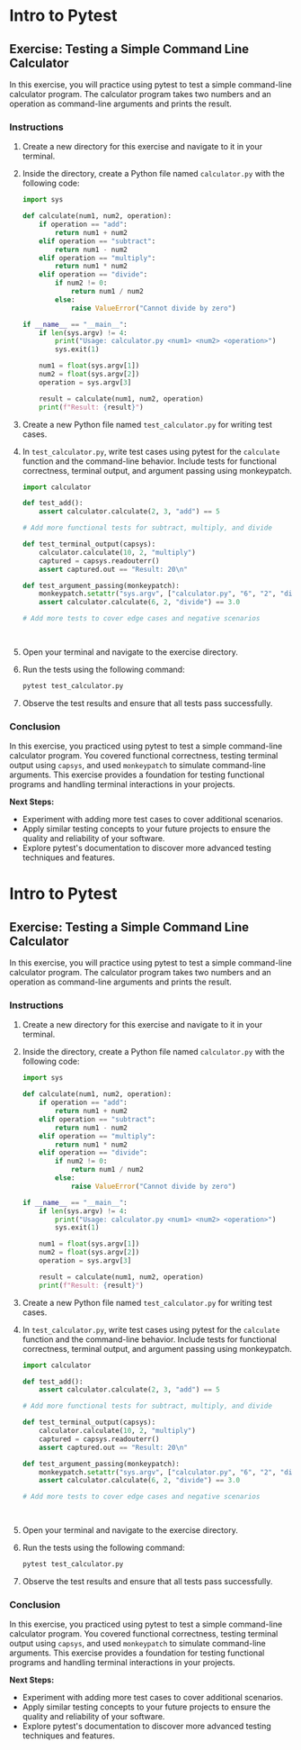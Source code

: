 # Intro to Pytest

## Exercise: Testing a Simple Command Line Calculator

In this exercise, you will practice using pytest to test a simple command-line calculator program. The calculator program takes two numbers and an operation as command-line arguments and prints the result.

### Instructions

1. Create a new directory for this exercise and navigate to it in your terminal.

2. Inside the directory, create a Python file named `calculator.py` with the following code:

   ```python
   import sys

   def calculate(num1, num2, operation):
       if operation == "add":
           return num1 + num2
       elif operation == "subtract":
           return num1 - num2
       elif operation == "multiply":
           return num1 * num2
       elif operation == "divide":
           if num2 != 0:
               return num1 / num2
           else:
               raise ValueError("Cannot divide by zero")

   if __name__ == "__main__":
       if len(sys.argv) != 4:
           print("Usage: calculator.py <num1> <num2> <operation>")
           sys.exit(1)

       num1 = float(sys.argv[1])
       num2 = float(sys.argv[2])
       operation = sys.argv[3]

       result = calculate(num1, num2, operation)
       print(f"Result: {result}")
   ```

3. Create a new Python file named `test_calculator.py` for writing test cases.

4. In `test_calculator.py`, write test cases using pytest for the `calculate` function and the command-line behavior. Include tests for functional correctness, terminal output, and argument passing using monkeypatch.

   ```python
   import calculator

   def test_add():
       assert calculator.calculate(2, 3, "add") == 5

   # Add more functional tests for subtract, multiply, and divide

   def test_terminal_output(capsys):
       calculator.calculate(10, 2, "multiply")
       captured = capsys.readouterr()
       assert captured.out == "Result: 20\n"

   def test_argument_passing(monkeypatch):
       monkeypatch.setattr("sys.argv", ["calculator.py", "6", "2", "divide"])
       assert calculator.calculate(6, 2, "divide") == 3.0

   # Add more tests to cover edge cases and negative scenarios

  
   ```

5. Open your terminal and navigate to the exercise directory.

6. Run the tests using the following command:

   ```bash
   pytest test_calculator.py
   ```

7. Observe the test results and ensure that all tests pass successfully.

### Conclusion

In this exercise, you practiced using pytest to test a simple command-line calculator program. You covered functional correctness, testing terminal output using `capsys`, and used `monkeypatch` to simulate command-line arguments. This exercise provides a foundation for testing functional programs and handling terminal interactions in your projects.

**Next Steps:**
- Experiment with adding more test cases to cover additional scenarios.
- Apply similar testing concepts to your future projects to ensure the quality and reliability of your software.
- Explore pytest's documentation to discover more advanced testing techniques and features.

# Intro to Pytest

## Exercise: Testing a Simple Command Line Calculator

In this exercise, you will practice using pytest to test a simple command-line calculator program. The calculator program takes two numbers and an operation as command-line arguments and prints the result.

### Instructions

1. Create a new directory for this exercise and navigate to it in your terminal.

2. Inside the directory, create a Python file named `calculator.py` with the following code:

   ```python
   import sys

   def calculate(num1, num2, operation):
       if operation == "add":
           return num1 + num2
       elif operation == "subtract":
           return num1 - num2
       elif operation == "multiply":
           return num1 * num2
       elif operation == "divide":
           if num2 != 0:
               return num1 / num2
           else:
               raise ValueError("Cannot divide by zero")

   if __name__ == "__main__":
       if len(sys.argv) != 4:
           print("Usage: calculator.py <num1> <num2> <operation>")
           sys.exit(1)

       num1 = float(sys.argv[1])
       num2 = float(sys.argv[2])
       operation = sys.argv[3]

       result = calculate(num1, num2, operation)
       print(f"Result: {result}")
   ```

3. Create a new Python file named `test_calculator.py` for writing test cases.

4. In `test_calculator.py`, write test cases using pytest for the `calculate` function and the command-line behavior. Include tests for functional correctness, terminal output, and argument passing using monkeypatch.

   ```python
   import calculator

   def test_add():
       assert calculator.calculate(2, 3, "add") == 5

   # Add more functional tests for subtract, multiply, and divide

   def test_terminal_output(capsys):
       calculator.calculate(10, 2, "multiply")
       captured = capsys.readouterr()
       assert captured.out == "Result: 20\n"

   def test_argument_passing(monkeypatch):
       monkeypatch.setattr("sys.argv", ["calculator.py", "6", "2", "divide"])
       assert calculator.calculate(6, 2, "divide") == 3.0

   # Add more tests to cover edge cases and negative scenarios

  
   ```

5. Open your terminal and navigate to the exercise directory.

6. Run the tests using the following command:

   ```bash
   pytest test_calculator.py
   ```

7. Observe the test results and ensure that all tests pass successfully.

### Conclusion

In this exercise, you practiced using pytest to test a simple command-line calculator program. You covered functional correctness, testing terminal output using `capsys`, and used `monkeypatch` to simulate command-line arguments. This exercise provides a foundation for testing functional programs and handling terminal interactions in your projects.

**Next Steps:**
- Experiment with adding more test cases to cover additional scenarios.
- Apply similar testing concepts to your future projects to ensure the quality and reliability of your software.
- Explore pytest's documentation to discover more advanced testing techniques and features.

